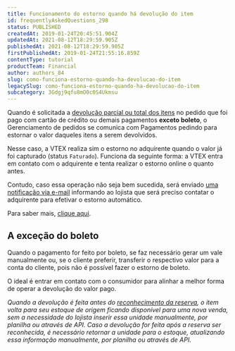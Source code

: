 ```yaml
---
title: Funcionamento do estorno quando há devolução do item
id: frequentlyAskedQuestions_298
status: PUBLISHED
createdAt: 2019-01-24T20:45:51.904Z
updatedAt: 2021-08-12T18:29:59.905Z
publishedAt: 2021-08-12T18:29:59.905Z
firstPublishedAt: 2019-01-24T21:55:16.859Z
contentType: tutorial
productTeam: Financial
author: authors_84
slug: como-funciona-estorno-quando-ha-devolucao-do-item
legacySlug: como-funciona-estorno-quando-ha-devolucao-do-item
subcategory: 3Gdgj9qfu8mO0c0S4Ukmsu
---
```


Quando é solicitada a [devolução parcial ou total dos itens](/pt/tutorial/como-fazer-a-devolucao-de-itens) no pedido que foi pago com cartão de crédito ou demais pagamentos **exceto boleto**, o Gerenciamento de pedidos se comunica com Pagamentos pedindo para estornar o valor daqueles itens a serem devolvidos.

Nesse caso, a VTEX realiza sim o estorno no adquirente quando o valor já foi capturado (status `Faturado`). Funciona da seguinte forma: a VTEX entra em contato com o adquirente e tenta realizar o estorno online o quanto antes. 

Contudo, caso essa operação não seja bem sucedida, será enviado [uma notificação via e-mail](https://help.vtex.com/pt/tutorial/como-configurar-notificacoes?locale=pt "uma notificação via e-mail") informando ao lojista que será preciso contatar o adquirente para efetivar o estorno automático. 

Para saber mais, [clique aqui](https://help.vtex.com/pt/faq/por-que-meu-pedido-cancelado-foi-cobrado-na-fatura-do-cliente?locale=pt "clique aqui").

## A exceção do boleto

Quando o pagamento for feito por boleto, se faz necessário gerar um vale manualmente ou, se o cliente preferir, transferir o respectivo valor para a conta do cliente, pois não é possível fazer o estorno de boleto. 

O ideal é entrar em contato com o consumidor para alinhar a melhor forma de operar a devolução do valor pago.

_Quando a devolução é feita antes do [reconhecimento da reserva](/pt/tutorial/como-a-reserva-funciona), o item volta para seu estoque de origem ficando disponível para uma nova venda, sem a necessidade do lojista inserir essa unidade manualmente, por planilha ou através de API. Caso a devolução for feita após a reserva ser reconhecida, é necessário retornar a unidade para o estoque, atualizando essa informação manualmente, por planilha ou através de API._
